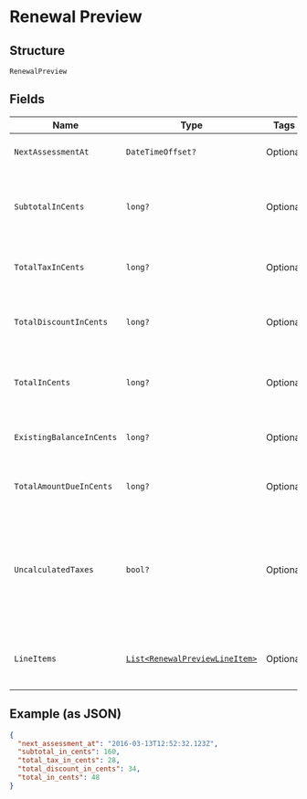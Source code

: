 
# Renewal Preview

## Structure

`RenewalPreview`

## Fields

| Name | Type | Tags | Description |
|  --- | --- | --- | --- |
| `NextAssessmentAt` | `DateTimeOffset?` | Optional | The timestamp for the subscription’s next renewal |
| `SubtotalInCents` | `long?` | Optional | An integer representing the amount of the total pre-tax, pre-discount charges that will be assessed at the next renewal |
| `TotalTaxInCents` | `long?` | Optional | An integer representing the total tax charges that will be assessed at the next renewal |
| `TotalDiscountInCents` | `long?` | Optional | An integer representing the amount of the coupon discounts that will be applied to the next renewal |
| `TotalInCents` | `long?` | Optional | An integer representing the total amount owed, less any discounts, that will be assessed at the next renewal |
| `ExistingBalanceInCents` | `long?` | Optional | An integer representing the amount of the subscription’s current balance |
| `TotalAmountDueInCents` | `long?` | Optional | An integer representing the existing_balance_in_cents plus the total_in_cents |
| `UncalculatedTaxes` | `bool?` | Optional | A boolean indicating whether or not additional taxes will be calculated at the time of renewal. This will be true if you are using Avalara and the address of the subscription is in one of your defined taxable regions. |
| `LineItems` | [`List<RenewalPreviewLineItem>`](../../doc/models/renewal-preview-line-item.md) | Optional | An array of objects representing the individual transactions that will be created at the next renewal |

## Example (as JSON)

```json
{
  "next_assessment_at": "2016-03-13T12:52:32.123Z",
  "subtotal_in_cents": 160,
  "total_tax_in_cents": 28,
  "total_discount_in_cents": 34,
  "total_in_cents": 48
}
```

